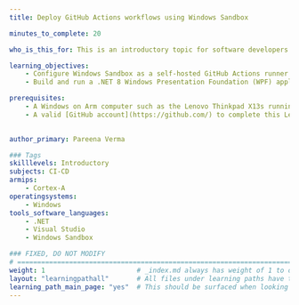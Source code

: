 ```yaml
---
title: Deploy GitHub Actions workflows using Windows Sandbox

minutes_to_complete: 20

who_is_this_for: This is an introductory topic for software developers who are developing applications on Windows on Arm computers.

learning_objectives:
    - Configure Windows Sandbox as a self-hosted GitHub Actions runner.
    - Build and run a .NET 8 Windows Presentation Foundation (WPF) application using a self-hosted GitHub Actions runner in your CI/CD workflow. 

prerequisites:
    - A Windows on Arm computer such as the Lenovo Thinkpad X13s running Windows 11 Version 22H2 which has [Windows Sandbox enabled](/install-guides/windows-sandbox-woa).
    - A valid [GitHub account](https://github.com/) to complete this Learning Path.
    

author_primary: Pareena Verma

### Tags
skilllevels: Introductory
subjects: CI-CD
armips:
    - Cortex-A
operatingsystems:
    - Windows
tools_software_languages:
    - .NET
    - Visual Studio
    - Windows Sandbox

### FIXED, DO NOT MODIFY
# ================================================================================
weight: 1                       # _index.md always has weight of 1 to order correctly
layout: "learningpathall"       # All files under learning paths have this same wrapper
learning_path_main_page: "yes"  # This should be surfaced when looking for related content. Only set for _index.md of learning path content.
---
```

